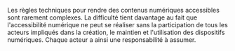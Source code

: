 Les règles techniques pour rendre des contenus numériques accessibles sont rarement complexes. La difficulté tient davantage au fait que l'accessibilité numérique ne peut se réaliser sans la participation de tous les acteurs impliqués dans la création, le maintien et l'utilisation des dispositifs numériques. Chaque acteur a ainsi une responsabilité à assumer.
